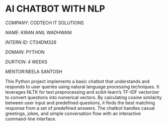 
# AI CHATBOT WITH NLP

*COMPANY*: CODTECH IT SOLUTIONS

*NAME*: KIRAN ANIL WADHWANI

*INTERN ID*: CT04DM326

*DOMAIN*: PYTHON

*DURTION*: 4 WEEKS

*MENTOR*:NEELA SANTOSH

This Python project implements a basic chatbot that understands and responds to user queries using natural language processing techniques. It leverages NLTK for text preprocessing and scikit-learn’s TF-IDF vectorizer to convert questions into numerical vectors. By calculating cosine similarity between user input and predefined questions, it finds the best matching response from a set of predefined answers. The chatbot handles casual greetings, jokes, and simple conversation flow with an interactive command-line interface.
